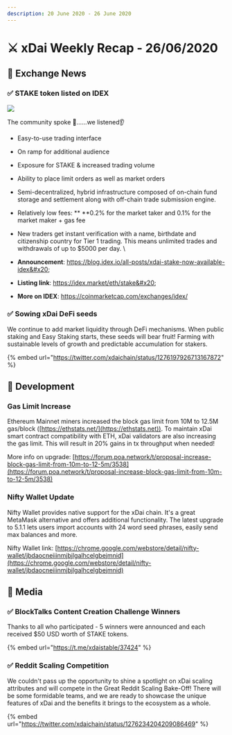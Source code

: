 ```yaml
---
description: 20 June 2020 - 26 June 2020
---
```


# ⚔️ xDai Weekly Recap - 26/06/2020

## :satellite: Exchange News

### ✅ **STAKE token listed on IDEX**

![](../../../../../.gitbook/assets/stake1.jpeg)

The community spoke 📣……we listened👂&#x20;

* Easy-to-use trading interface&#x20;
* On ramp for additional audience&#x20;
* Exposure for STAKE & increased trading volume
* Ability to place limit orders as well as market orders
* Semi-decentralized, hybrid infrastructure composed of on-chain fund storage and settlement along with off-chain trade submission engine.&#x20;
* Relatively low fees: ** **0.2% for the market taker and 0.1% for the market maker + gas fee&#x20;
* New traders get instant verification with a name, birthdate and citizenship country for Tier 1 trading. This means unlimited trades and withdrawals of up to $5000 per day. \

* **Announcement**: https://blog.idex.io/all-posts/xdai-stake-now-available-idex&#x20;
* **Listing link**: https://idex.market/eth/stake&#x20;
* **More on IDEX**: https://coinmarketcap.com/exchanges/idex/

### ✅ Sowing xDai DeFi seeds

We continue to add market liquidity through DeFi mechanisms.  When public staking and Easy Staking starts, these seeds will bear fruit! Farming with sustainable levels of growth and predictable accumulation for stakers.

{% embed url="https://twitter.com/xdaichain/status/1276197926713167872" %}

## :office: Development

### Gas Limit Increase

Ethereum Mainnet miners increased the block gas limit from 10M to 12.5M gas/block ([https://ethstats.net/](https://ethstats.net)). To maintain xDai smart contract compatibility with ETH, xDai validators are also increasing the gas limit. This will result in 20% gains in tx throughput when needed!&#x20;

More info on upgrade: [https://forum.poa.network/t/proposal-increase-block-gas-limit-from-10m-to-12-5m/3538](https://forum.poa.network/t/proposal-increase-block-gas-limit-from-10m-to-12-5m/3538)

### Nifty Wallet Update

Nifty Wallet provides native support for the xDai chain. It's a great MetaMask alternative and offers additional functionality. The latest upgrade to 5.1.1 lets users import accounts with 24 word seed phrases,  easily send max balances and more.&#x20;

Nifty Wallet link: [https://chrome.google.com/webstore/detail/nifty-wallet/jbdaocneiiinmjbjlgalhcelgbejmnid](https://chrome.google.com/webstore/detail/nifty-wallet/jbdaocneiiinmjbjlgalhcelgbejmnid)

## :newspaper: Media

### ✅  BlockTalks Content Creation Challenge Winners

Thanks to all who participated - 5 winners were announced and each received $50 USD worth of STAKE tokens.

{% embed url="https://t.me/xdaistable/37424" %}

### ✅ Reddit Scaling Competition

We couldn't pass up the opportunity to shine a spotlight on xDai scaling attributes and will compete in the Great Reddit Scaling Bake-Off!  There will be some formidable teams, and we are ready to showcase the unique features of xDai and the benefits it brings to the ecosystem as a whole.

{% embed url="https://twitter.com/xdaichain/status/1276234204209086469" %}





